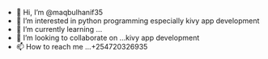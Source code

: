 - 👋 Hi, I’m @maqbulhanif35
- 👀 I’m interested in python programming especially kivy app development
- 🌱 I’m currently learning ...
- 💞️ I’m looking to collaborate on ...kivy app development
- 📫 How to reach me ...+254720326935

<!---
maqbulhanif35/maqbulhanif35 is a ✨ special ✨ repository because its `README.md` (this file) appears on your GitHub profile.
You can click the Preview link to take a look at your changes.
--->
